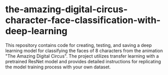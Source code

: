 # the-amazing-digital-circus-character-face-classification-with-deep-learning
This repository contains code for creating, testing, and saving a deep learning model for classifying the faces of 8 characters from the animation "The Amazing Digital Circus". The project utilizes transfer learning with a pretrained ResNet model and provides detailed instructions for replicating the model training process with your own dataset.
